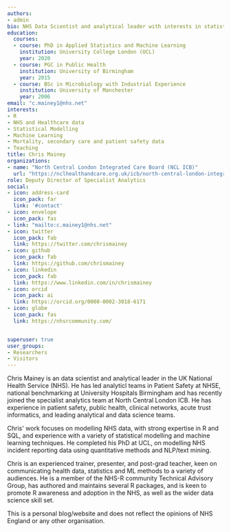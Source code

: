 ```yaml
---
authors:
- admin
bio: NHS Data Scientist and analytical leader with interests in statistical modelling and machine learning in healthcare data.
education:
  courses:
  - course: PhD in Applied Statistics and Machine Learning
    institution: University College London (UCL)
    year: 2020
  - course: PGC in Public Health
    institution: University of Birmingham
    year: 2015
  - course: BSc in Microbiology with Industrial Experience
    institution: University of Manchester
    year: 2006
email: "c.mainey1@nhs.net"
interests:
- R
- NHS and Healthcare data
- Statistical Modelling
- Machine Learning
- Mortality, secondary care and patient safety data
- Teaching
title: Chris Mainey
organizations:
- name: "North Central London Integrated Care Board (NCL ICB)"
  url: "https://nclhealthandcare.org.uk/icb/north-central-london-integrated-care-board/"
role: Deputy Director of Specialist Analytics
social:
- icon: address-card
  icon_pack: far
  link: '#contact'
- icon: envelope
  icon_pack: fas
- link: "mailto:c.mainey1@nhs.net"
- icon: twitter
  icon_pack: fab
  link: https://twitter.com/chrismainey
- icon: github
  icon_pack: fab
  link: https://github.com/chrismainey
- icon: linkedin
  icon_pack: fab
  link: https://www.linkedin.com/in/chrismainey
- icon: orcid
  icon_pack: ai
  link: https://orcid.org/0000-0002-3018-6171
- icon: globe
  icon_pack: fas
  link: https://nhsrcommunity.com/


superuser: true
user_groups:
- Researchers
- Visitors
---
```


Chris Mainey is an data scientist and analytical leader in the UK National Health Service (NHS).  He has led analyticl teams in Patient Safety at NHSE, national benchmarking at University Hospitals Birmingham and has recently joined the specialist analytics team at North Central London ICB.  He has experience in patient safety, public health, clinical networks, acute trust informatics, and leading analytical and data science teams.

Chris' work focuses on modelling NHS data, with strong expertise in R and SQL, and experience with a variety of statistical modelling and machine learning techniques.  He completed his PhD at UCL, on modelling NHS incident reporting data using quantitative methods and NLP/text mining.

Chris is an experienced trainer, presenter, and post-grad teacher, keen on communicating health data, statistics and ML methods to a variety of audiences. He is a member of the NHS-R community Technical Advisory Group, has authored and maintains several R packages, and is keen to promote R awareness and adoption in the NHS, as well as the wider data science skill set.
 
This is a personal blog/website and does not reflect the opinions of NHS England or any other organisation.
